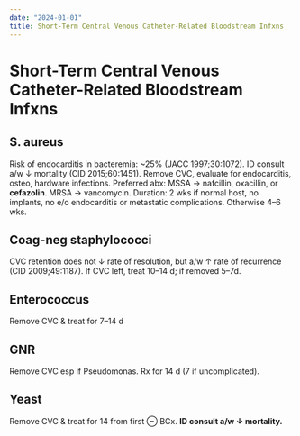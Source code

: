 ```yaml
---
date: "2024-01-01"
title: Short-Term Central Venous Catheter-Related Bloodstream Infxns
---
```


# Short-Term Central Venous Catheter-Related Bloodstream Infxns

## S. aureus
Risk of endocarditis in bacteremia: ~25% (JACC 1997;30:1072).
ID consult a/w ↓ mortality (ClD 2015;60:1451).
Remove CVC, evaluate for endocarditis, osteo, hardware infections.
Preferred abx: MSSA → nafcillin, oxacillin, or **cefazolin**. MRSA → vancomycin. Duration: 2 wks if normal host, no implants, no e/o endocarditis or metastatic complications. Otherwise 4–6 wks.

## Coag-neg staphylococci
CVC retention does not ↓ rate of resolution, but a/w ↑ rate of recurrence (CID 2009;49:1187). If CVC left, treat 10–14 d; if removed 5–7d.

## Enterococcus
Remove CVC & treat for 7–14 d

## GNR
Remove CVC esp if Pseudomonas. Rx for 14 d (7 if uncomplicated).

## Yeast
Remove CVC & treat for 14 from first ⊖ BCx. **ID consult a/w ↓ mortality.**
